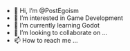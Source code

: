 - 👋 Hi, I’m @PostEgoism
- 👀 I’m interested in Game Development
- 🌱 I’m currently learning Godot
- 💞️ I’m looking to collaborate on ...
- 📫 How to reach me ...

<!---
PostEgoism/PostEgoism is a ✨ special ✨ repository because its `README.md` (this file) appears on your GitHub profile.
You can click the Preview link to take a look at your changes.
--->
